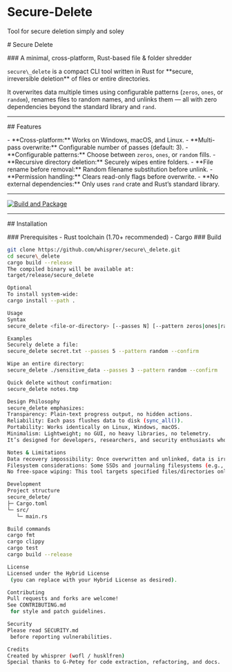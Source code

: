 # Secure-Delete
Tool for secure deletion simply and soley


\# Secure Delete

\### A minimal, cross-platform, Rust-based file \& folder shredder

`secure\_delete` is a compact CLI tool written in Rust for \*\*secure, irreversible deletion\*\* of files or entire directories.  

It overwrites data multiple times using configurable patterns (`zeros`, `ones`, or `random`), renames files to random names, and unlinks them — all with zero dependencies beyond the standard library and `rand`.


---


\## Features

\- \*\*Cross-platform:\*\* Works on Windows, macOS, and Linux.
\- \*\*Multi-pass overwrite:\*\* Configurable number of passes (default: 3).
\- \*\*Configurable patterns:\*\* Choose between `zeros`, `ones`, or `random` fills.
\- \*\*Recursive directory deletion:\*\* Securely wipes entire folders.
\- \*\*File rename before removal:\*\* Random filename substitution before unlink.
\- \*\*Permission handling:\*\* Clears read-only flags before overwrite.
\- \*\*No external dependencies:\*\* Only uses `rand` crate and Rust’s standard library.

---

[![Build and Package](https://github.com/whisprer-specops/Secure-Delete/actions/workflows/rust-release.yml/badge.svg)](https://github.com/whisprer-specops/Secure-Delete/actions/workflows/rust-release.yml)

---

\## Installation

\### Prerequisites
\- Rust toolchain (1.70+ recommended)
\- Cargo
\### Build

```bash
git clone https://github.com/whisprer/secure\_delete.git
cd secure\_delete
cargo build --release
The compiled binary will be available at:
target/release/secure_delete

Optional
To install system-wide:
cargo install --path .

Usage
Syntax
secure_delete <file-or-directory> [--passes N] [--pattern zeros|ones|random] [--confirm]

Examples
Securely delete a file:
secure_delete secret.txt --passes 5 --pattern random --confirm

Wipe an entire directory:
secure_delete ./sensitive_data --passes 3 --pattern random --confirm

Quick delete without confirmation:
secure_delete notes.tmp

Design Philosophy
secure_delete emphasizes:
Transparency: Plain-text progress output, no hidden actions.
Reliability: Each pass flushes data to disk (sync_all()).
Portability: Works identically on Linux, Windows, macOS.
Minimalism: Lightweight; no GUI, no heavy libraries, no telemetry.
It’s designed for developers, researchers, and security enthusiasts who prefer a trustworthy open-source erasure tool without the bloat.

Notes & Limitations
Data recovery impossibility: Once overwritten and unlinked, data is irretrievable by normal means — use with extreme caution.
Filesystem considerations: Some SSDs and journaling filesystems (e.g., Btrfs, APFS, NTFS) may still retain blocks due to wear-leveling or copy-on-write mechanics. Physical destruction is required for absolute sanitization.
No free-space wiping: This tool targets specified files/directories only.

Development
Project structure
secure_delete/
├─ Cargo.toml
└─ src/
   └─ main.rs

Build commands
cargo fmt
cargo clippy
cargo test
cargo build --release

License
Licensed under the Hybrid License
 (you can replace with your Hybrid License as desired).

Contributing
Pull requests and forks are welcome!
See CONTRIBUTING.md
 for style and patch guidelines.

Security
Please read SECURITY.md
 before reporting vulnerabilities.

Credits
Created by whisprer (wofl / husklfren)
Special thanks to G-Petey for code extraction, refactoring, and docs.

